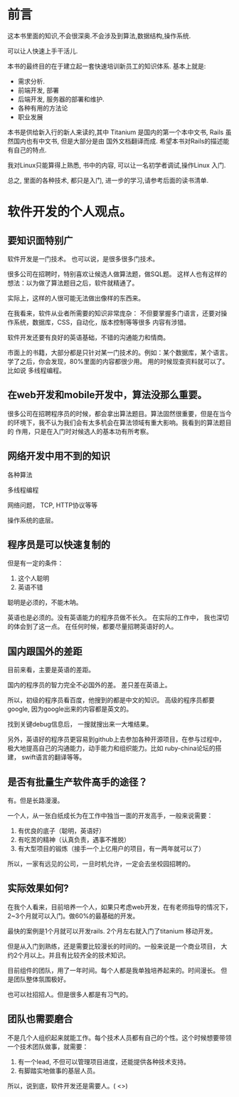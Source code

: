 # 前言

这本书里面的知识,不会很深奥.不会涉及到算法,数据结构,操作系统.

可以让人快速上手干活儿.

本书的最终目的在于建立起一套快速培训新员工的知识体系. 基本上就是:

- 需求分析.
- 前端开发, 部署
- 后端开发, 服务器的部署和维护.
- 各种有用的方法论
- 职业发展

本书是供给新入行的新人来读的,其中 Titanium 是国内的第一个本中文书,
Rails 虽然国内也有中文书, 但是大部分是由 国外文档翻译而成.
希望本书对Rails的描述能有自己的特点.

我对Linux只能算得上熟悉, 书中的内容, 可以让一名初学者调试,操作Linux
入门.

总之, 里面的各种技术, 都只是入门, 进一步的学习,请参考后面的读书清单.

# 软件开发的个人观点。

## 要知识面特别广

软件开发是一门技术。 也可以说，是很多很多门技术。

很多公司在招聘时，特别喜欢让候选人做算法题，做SQL题。
这样人也有这样的想法：以为做了算法题目之后，软件就精通了。

实际上，这样的人很可能无法做出像样的东西来。

在我看来，软件从业者所需要的知识非常庞杂：
不但要掌握多门语言，还要对操作系统，数据库，CSS，自动化，版本控制等等很多
内容有涉猎。

软件开发还要有良好的英语基础，不错的沟通能力和情商。

市面上的书籍，大部分都是只针对某一门技术的。例如：某个数据库，某个语言。
学了之后，你会发现，80%里面的内容都很少用。 用的时候现查资料就可以了。
比如说 多线程编程。

## 在web开发和mobile开发中，算法没那么重要。

很多公司在招聘程序员的时候，都会拿出算法题目。算法固然很重要，但是在当今
的环境下，我不认为我们会有太多机会在算法领域有重大影响。我看到的算法题目的
作用，只是在入门时对候选人的基本功有所考察。

## 网络开发中用不到的知识

各种算法

多线程编程

网络问题， TCP, HTTP协议等等

操作系统的底层。

## 程序员是可以快速复制的

但是有一定的条件：
1. 这个人聪明
2. 英语不错

聪明是必须的，不能木呐。

英语也是必须的。没有英语能力的程序员做不长久。 在实际的工作中，
我也深切的体会到了这一点。 在任何时候，都要尽量招聘英语好的人。

## 国内跟国外的差距

目前来看，主要是英语的差距。

国内的程序员的智力完全不必国外的差。 差只差在英语上。

所以，初级的程序员看百度，他搜到的都是中文的知识。
高级的程序员都要google, 因为google出来的内容都是英文的。

找到关键debug信息后， 一搜就搜出来一大堆结果。

另外，英语好的程序员更容易到github上去参加各种开源项目，在参与过程中，
极大地提高自己的沟通能力，动手能力和组织能力。比如 ruby-china论坛的搭建，
swift语言的翻译等等。

## 是否有批量生产软件高手的途径？

有。但是长路漫漫。

一个人，从一张白纸成长为在工作中独当一面的开发高手，一般来说需要：
1. 有优良的底子（聪明，英语好）
2. 有吃苦的精神（认真负责，遇事不推脱）
3. 有大型项目的锻炼（接手一个上亿用户的项目，有一两年就可以了）

所以，一家有远见的公司，一旦时机允许，一定会去坐校园招聘的。


## 实际效果如何?

在我个人看来，目前培养一个人，如果只考虑web开发，在有老师指导的情况下，
2~3个月就可以入门。做60%的最基础的开发。

最快的案例是1个月就可以开发rails.  2个月左右就入门了titanium 移动开发。

但是从入门到熟练，还是需要比较漫长的时间的。一般来说是一个商业项目，
大约2个月以上。并且有比较齐全的技术知识。

目前组件的团队，用了一年时间。每个人都是我单独培养起来的。时间漫长。
但是团队整体氛围极好。

也可以社招招人。但是很多人都是有习气的。

## 团队也需要磨合

不是几个人组织起来就能工作。每个技术人员都有自己的个性。这个时候想要带领
一个技术团队做事，就需要：
1. 有一个lead, 不但可以管理项目进度，还能提供各种技术支持。
2. 有脚踏实地做事的基层人员。

所以，说到底，软件开发还是需要人。( <<peopleware>>)
